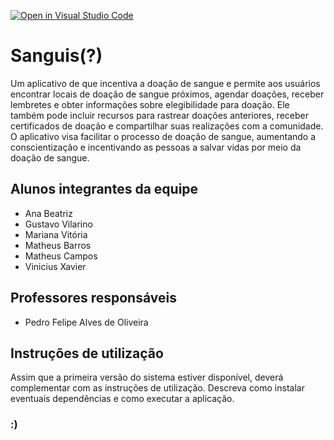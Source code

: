 [![Open in Visual Studio Code](https://classroom.github.com/assets/open-in-vscode-718a45dd9cf7e7f842a935f5ebbe5719a5e09af4491e668f4dbf3b35d5cca122.svg)](https://classroom.github.com/online_ide?assignment_repo_id=11848700&assignment_repo_type=AssignmentRepo)
# Sanguis(?)
Um aplicativo de que incentiva a doação de sangue e permite aos usuários encontrar locais de doação de sangue próximos, agendar doações, receber lembretes e obter informações sobre elegibilidade para doação. Ele também pode incluir recursos para rastrear doações anteriores, receber certificados de doação e compartilhar suas realizações com a comunidade. O aplicativo visa facilitar o processo de doação de sangue, aumentando a conscientização e incentivando as pessoas a salvar vidas por meio da doação de sangue.

## Alunos integrantes da equipe

* Ana Beatriz
* Gustavo Vilarino
* Mariana Vitória
* Matheus Barros
* Matheus Campos
* Vinicius Xavier

## Professores responsáveis

* Pedro Felipe Alves de Oliveira


## Instruções de utilização

Assim que a primeira versão do sistema estiver disponível, deverá complementar com as instruções de utilização. Descreva como instalar eventuais dependências e como executar a aplicação.

### :) ###
